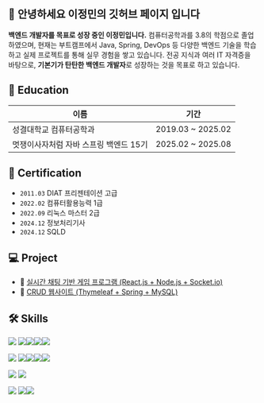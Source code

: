 ## 👋 안녕하세요 이정민의 깃허브 페이지 입니다
**백엔드 개발자를 목표로 성장 중인 이정민입니다.**
컴퓨터공학과를 3.8의 학점으로 졸업하였으며, 현재는 부트캠프에서 Java, Spring, DevOps 등 다양한 백엔드 기술을 학습하고 실제 프로젝트를 통해 실무 경험을 쌓고 있습니다.
전공 지식과 여러 IT 자격증을 바탕으로, **기본기가 탄탄한 백엔드 개발자**로 성장하는 것을 목표로 하고 있습니다.

## 🏫 Education
| 이름                     | 기간                 |
|------------------------|--------------------|
| 성결대학교 컴퓨터공학과           | 2019.03 ~ 2025.02  |
| 멋쟁이사자처럼 자바 스프링 백엔드 15기 | 2025.02 ~ 2025.08  |

## 📜 Certification
- `2011.03` DIAT 프리젠테이션 고급
- `2022.02` 컴퓨터활용능력 1급
- `2022.09` 리눅스 마스터 2급
- `2024.12` 정보처리기사
- `2024.12` SQLD

## 💻 Project
- 👑 [실시간 채팅 기반 게임 프로그램 (React.js + Node.js + Socket.io)](https://github.com/zshfz/react-nodejs-socketio-grabthecrown)
- 📝 [CRUD 웹사이트 (Thymeleaf + Spring + MySQL)](https://github.com/zshfz/spring-mysql-website)

## 🛠️ Skills
<img src="https://img.shields.io/badge/frontend-000000?style=for-the-badge&logo=frontend&logoColor=white"> <img src="https://img.shields.io/badge/html5-E34F26?style=for-the-badge&logo=html5&logoColor=white"><img src="https://img.shields.io/badge/css-1572B6?style=for-the-badge&logo=css&logoColor=white"><img src="https://img.shields.io/badge/javascript-F7DF1E?style=for-the-badge&logo=javascript&logoColor=white"><img src="https://img.shields.io/badge/react-61DAFB?style=for-the-badge&logo=react&logoColor=white">

<img src="https://img.shields.io/badge/backend-000000?style=for-the-badge&logo=backend&logoColor=white"> <img src="https://img.shields.io/badge/java-007396?style=for-the-badge&logo=java&logoColor=white"/><img src="https://img.shields.io/badge/spring-6DB33F?style=for-the-badge&logo=spring&logoColor=white"><img src="https://img.shields.io/badge/springboot-6DB33F?style=for-the-badge&logo=springboot&logoColor=white"><img src="https://img.shields.io/badge/node.js-5FA04E?style=for-the-badge&logo=node.js&logoColor=white">

<img src="https://img.shields.io/badge/DB-000000?style=for-the-badge&logo=DB&logoColor=white"> <img src="https://img.shields.io/badge/mysql-4479A1?style=for-the-badge&logo=mysql&logoColor=white">

<img src="https://img.shields.io/badge/tools-000000?style=for-the-badge&logo=tools&logoColor=white"> <img src="https://img.shields.io/badge/git-F05032?style=for-the-badge&logo=git&logoColor=white"><img src="https://img.shields.io/badge/github-181717?style=for-the-badge&logo=github&logoColor=white">
